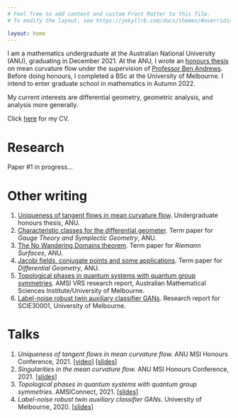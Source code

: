 ```yaml
---
# Feel free to add content and custom Front Matter to this file.
# To modify the layout, see https://jekyllrb.com/docs/themes/#overriding-theme-defaults

layout: home
---
```

I am a mathematics undergraduate at the Australian National University (ANU), graduating in December 2021. At the ANU, I wrote an [honours thesis](https://mike-law.github.io/files/ThesisMCF.pdf) on mean curvature flow under the supervision of [Professor Ben Andrews](https://maths-people.anu.edu.au/~andrews/). Before doing honours, I completed a BSc at the University of Melbourne. I intend to enter graduate school in mathematics in Autumn 2022.

My current interests are differential geometry, geometric analysis, and analysis more generally.

Click [here](https://mike-law.github.io/files/cv.pdf) for my CV.

# Research

Paper #1 in progress...

# Other writing

1. [Uniqueness of tangent flows in mean curvature flow](https://mike-law.github.io/files/ThesisMCF.pdf). Undergraduate honours thesis, ANU.
2. [Characteristic classes for the differential geometer](https://mike-law.github.io/files/char_classes.pdf). Term paper for <em>Gauge Theory and Symplectic Geometry</em>, ANU.
3. [The No Wandering Domains theorem](https://mike-law.github.io/files/NWD_Theorem.pdf). Term paper for <em>Riemann Surfaces</em>, ANU.
4. [Jacobi fields, conjugate points and some applications](https://mike-law.github.io/files/jacobi_fields.pdf). Term paper for <em>Differential Geometry</em>, ANU.
5. [Topological phases in quantum systems with quantum group symmetries](https://vrs.amsi.org.au/wp-content/uploads/sites/84/2021/01/law_michael_vrs-report.pdf.pdf). AMSI VRS research report, Australian Mathematical Sciences Institute/University of Melbourne.
6. [Label-noise robust twin auxiliary classifier GANs](https://mike-law.github.io/files/TACGAN_with_label_noise.pdf). Research report for SCIE30001, University of Melbourne.

# Talks

1. *Uniqueness of tangent flows in mean curvature flow.* ANU MSI Honours Conference, 2021. [[video]](https://youtu.be/1NI8OAWiKJM) [[slides]](https://mike-law.github.io/files/hons_talk_2.pdf)
2. *Singularities in the mean curvature flow.* ANU MSI Honours Conference, 2021. [[slides]](https://mike-law.github.io/files/hons_talk_1.pdf)
3. *Topological phases in quantum systems with quantum group symmetries*. AMSIConnect, 2021. [[slides]](https://mike-law.github.io/files/VRS_presentation.pdf)
4. *Label-noise robust twin auxiliary classifier GANs*. University of Melbourne, 2020. [[slides]](https://mike-law.github.io/files/label_noise_slides.pdf)
